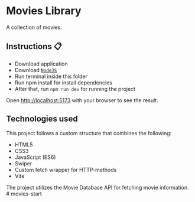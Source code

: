 <div>
  <h1>Movies Library</h1>
  <p>A collection of movies.</p>
</div>

## Instructions 📋

- Download application
- Download [`NodeJS`](https://nodejs.org/en)
- Run terminal inside this folder
- Run npm install for install dependencies
- After that, run `npm run dev` for running the project

Open [http://localhost:5173](http://localhost:5173) with your browser to see the result.

## Technologies used

This project follows a custom structure that combines the following:

- HTML5
- CSS3
- JavaScript (ES6)
- Swiper
- Custom fetch wrapper for HTTP-methods
- Vite

The project utilizes the Movie Database API for fetching movie information.
#   m o v i e s - s t a r t  
 